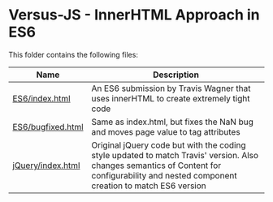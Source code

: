 # Versus-JS - InnerHTML Approach in ES6

This folder contains the following files:

| Name | Description |
| ---- | ----------- |
| [ES6/index.html](ES6/index.html) | An ES6 submission by Travis Wagner that uses innerHTML to create extremely tight code |
| [ES6/bugfixed.html](ES6/bugfixed.html) | Same as index.html, but fixes the NaN bug and moves page value to tag attributes |
| [jQuery/index.html](jQuery/index.html) | Original jQuery code but with the coding style updated to match Travis' version. Also changes semantics of Content for configurability and nested component creation to match ES6 version |
